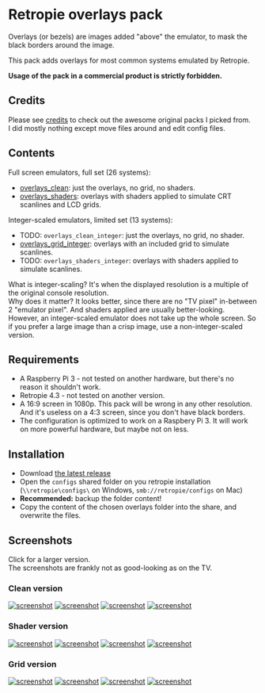 # Retropie overlays pack

Overlays (or bezels) are images added "above" the emulator, to mask the black borders around the image.

This pack adds overlays for most common systems emulated by Retropie.

**Usage of the pack in a commercial product is strictly forbidden.**

## Credits

Please see [credits](CREDITS.md) to check out the awesome original packs I picked from.  
I did mostly nothing except move files around and edit config files.

## Contents

Full screen emulators, full set (26 systems):

- [overlays_clean](overlays_clean): just the overlays, no grid, no shaders.
- [overlays_shaders](overlays_shaders): overlays with shaders applied to simulate CRT scanlines and LCD grids.

Integer-scaled emulators, limited set (13 systems):

- TODO: `overlays_clean_integer`: just the overlays, no grid, no shader.
- [overlays_grid_integer](overlays_grid_integer): overlays with an included grid to simulate scanlines.
- TODO: `overlays_shaders_integer`: overlays with shaders applied to simulate scanlines.

What is integer-scaling? It's when the displayed resolution is a multiple of the original console resolution.  
Why does it matter? It looks better, since there are no "TV pixel" in-between 2 "emulator pixel". And shaders applied are usually better-looking.  
However, an integer-scaled emulator does not take up the whole screen. So if you prefer a large image than a crisp image, use a non-integer-scaled version.

## Requirements

- A Raspberry Pi 3 - not tested on another hardware, but there's no reason it shouldn't work.
- Retropie 4.3 - not tested on another version.
- A 16:9 screen in 1080p. This pack will be wrong in any other resolution. And it's useless on a 4:3 screen, since you don't have black borders.
- The configuration is optimized to work on a Raspbery Pi 3. It will work on more powerful hardware, but maybe not on less.

## Installation

- Download [the latest release](https://github.com/cosmo0/retropie-overlays/releases)
- Open the `configs` shared folder on you retropie installation (`\\retropie\configs\` on Windows, `smb://retropie/configs` on Mac)
- **Recommended:** backup the folder content!
- Copy the content of the chosen overlays folder into the share, and overwrite the files.

## Screenshots

Click for a larger version.  
The screenshots are frankly not as good-looking as on the TV.

### Clean version

[![screenshot](https://raw.githubusercontent.com/cosmo0/retropie-overlays/docs/screenshots/thumb-clear-gb.jpg)](https://raw.githubusercontent.com/cosmo0/retropie-overlays/docs/screenshots/clear-gb.png) [![screenshot](https://raw.githubusercontent.com/cosmo0/retropie-overlays/docs/screenshots/thumb-clear-md.jpg)](https://raw.githubusercontent.com/cosmo0/retropie-overlays/docs/screenshots/clear-md.png) [![screenshot](https://raw.githubusercontent.com/cosmo0/retropie-overlays/docs/screenshots/thumb-clear-psx.jpg)](https://raw.githubusercontent.com/cosmo0/retropie-overlays/docs/screenshots/clear-psx.png) [![screenshot](https://raw.githubusercontent.com/cosmo0/retropie-overlays/docs/screenshots/thumb-clear-snes.jpg)](https://raw.githubusercontent.com/cosmo0/retropie-overlays/docs/screenshots/clear-snes.png)

### Shader version

[![screenshot](https://raw.githubusercontent.com/cosmo0/retropie-overlays/docs/screenshots/thumb-shader-gba.jpg)](https://raw.githubusercontent.com/cosmo0/retropie-overlays/docs/screenshots/shader-gba.png) [![screenshot](https://raw.githubusercontent.com/cosmo0/retropie-overlays/docs/screenshots/thumb-shader-ms.jpg)](https://raw.githubusercontent.com/cosmo0/retropie-overlays/docs/screenshots/shader-ms.png) [![screenshot](https://raw.githubusercontent.com/cosmo0/retropie-overlays/docs/screenshots/thumb-shader-neogeo.jpg)](https://raw.githubusercontent.com/cosmo0/retropie-overlays/docs/screenshots/shader-neogeo.png) [![screenshot](https://raw.githubusercontent.com/cosmo0/retropie-overlays/docs/screenshots/thumb-shader-nes.jpg)](https://raw.githubusercontent.com/cosmo0/retropie-overlays/docs/screenshots/shader-nes.png)


### Grid version

[![screenshot](https://raw.githubusercontent.com/cosmo0/retropie-overlays/docs/screenshots/thumb-grid-gbc.jpg)](https://raw.githubusercontent.com/cosmo0/retropie-overlays/docs/screenshots/grid-gbc.png) [![screenshot](https://raw.githubusercontent.com/cosmo0/retropie-overlays/docs/screenshots/thumb-grid-gg.jpg)](https://raw.githubusercontent.com/cosmo0/retropie-overlays/docs/screenshots/grid-gg.png) [![screenshot](https://raw.githubusercontent.com/cosmo0/retropie-overlays/docs/screenshots/thumb-grid-pce.jpg)](https://raw.githubusercontent.com/cosmo0/retropie-overlays/docs/screenshots/grid-pce.png) [![screenshot](https://raw.githubusercontent.com/cosmo0/retropie-overlays/docs/screenshots/thumb-grid-castle.jpg)](https://raw.githubusercontent.com/cosmo0/retropie-overlays/docs/screenshots/grid-snes.png)
